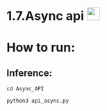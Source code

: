 # 1.7.Async api <image src="https://fastapi.tiangolo.com/img/favicon.png" width = "30">
# How to run:
## Inference:
```
cd Async_API
```
```
python3 api_async.py
```
 

